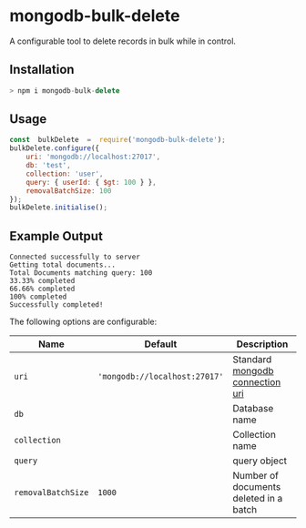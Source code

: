 # mongodb-bulk-delete

A configurable tool to delete records in bulk while in control. 

## Installation

``` js
> npm i mongodb-bulk-delete
```

## Usage  

``` js
const  bulkDelete  =  require('mongodb-bulk-delete');
bulkDelete.configure({
	uri: 'mongodb://localhost:27017',
	db: 'test',
	collection: 'user',
	query: { userId: { $gt: 100 } },
	removalBatchSize: 100
});  
bulkDelete.initialise();  
```

## Example Output
```
Connected successfully to server
Getting total documents...
Total Documents matching query: 100
33.33% completed
66.66% completed
100% completed
Successfully completed!
```

The following options are configurable:

| Name          | Default                     |  Description    |
| ------------- | --------------------------- | --------------- |
| `uri`			| `'mongodb://localhost:27017'` | Standard [mongodb connection uri]([https://docs.mongodb.com/manual/reference/connection-string/](https://docs.mongodb.com/manual/reference/connection-string/))|  
| `db`|| Database name|
| `collection` || Collection name|
| `query`  || query object|
| `removalBatchSize` | `1000`                      | Number of documents deleted in a batch|
